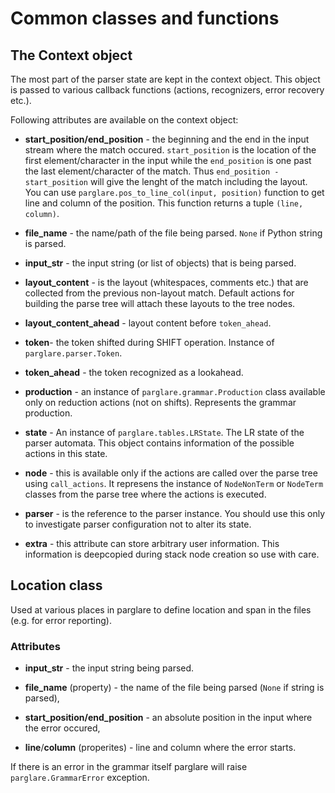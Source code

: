 # Common classes and functions

## The Context object

The most part of the parser state are kept in the context object. This object is
passed to various callback functions (actions, recognizers, error recovery etc.).

Following attributes are available on the context object:

- **start_position/end_position** - the beginning and the end in the input
  stream where the match occured. `start_position` is the location of the first
  element/character in the input while the `end_position` is one past the last
  element/character of the match. Thus `end_position - start_position` will give
  the lenght of the match including the layout. You can use
  `parglare.pos_to_line_col(input, position)` function to get line and column of
  the position. This function returns a tuple `(line, column)`.

- **file_name** - the name/path of the file being parsed. `None` if Python
  string is parsed.

- **input_str** - the input string (or list of objects) that is being parsed.

- **layout_content** - is the layout (whitespaces, comments etc.) that are
  collected from the previous non-layout match. Default actions for building the
  parse tree will attach these layouts to the tree nodes.

- **layout_content_ahead** - layout content before `token_ahead`.

- **token**- the token shifted during SHIFT operation. Instance of
  `parglare.parser.Token`.

- **token_ahead** - the token recognized as a lookahead.

- **production** - an instance of `parglare.grammar.Production` class available
  only on reduction actions (not on shifts). Represents the grammar production.

- **state** - An instance of `parglare.tables.LRState`. The LR state of the
  parser automata. This object contains information of the possible actions in
  this state.

- **node** - this is available only if the actions are called over the parse tree
  using `call_actions`. It represens the instance of `NodeNonTerm` or `NodeTerm`
  classes from the parse tree where the actions is executed.

- **parser** - is the reference to the parser instance. You should use this only
  to investigate parser configuration not to alter its state.

- **extra** - this attribute can store arbitrary user information. This
  information is deepcopied during stack node creation so use with care.


## Location class

Used at various places in parglare to define location and span in the files
(e.g. for error reporting).

### Attributes

- **input_str** - the input string being parsed.

- **file_name** (property) - the name of the file being parsed (`None` if string
  is parsed),

- **start_position/end_position** - an absolute position in the input where the
  error occured,

- **line**/**column** (properites) - line and column where the error starts.


If there is an error in the grammar itself parglare will raise
`parglare.GrammarError` exception.
